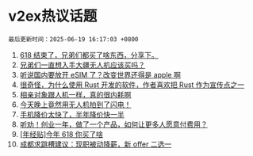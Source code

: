 # v2ex热议话题

`最后更新时间：2025-06-19 16:17:03 +0800`

1. [618 结束了，兄弟们都买了啥东西，分享下。](https://www.v2ex.com/t/1139619)
1. [兄弟们一直想入手大疆无人机应该买吗？](https://www.v2ex.com/t/1139574)
1. [听说国内要放开 eSIM 了？改变世界还得是 apple 啊](https://www.v2ex.com/t/1139598)
1. [很奇怪，为什么使用 Rust 开发的软件，作者喜欢把 Rust 作为宣传点之一](https://www.v2ex.com/t/1139502)
1. [相亲对象跟人机一样，真的很内耗啊](https://www.v2ex.com/t/1139629)
1. [今天晚上竟然用无人机拍到了闪电！](https://www.v2ex.com/t/1139546)
1. [手机降价太快了，半年降价快一半](https://www.v2ex.com/t/1139497)
1. [听劝！创业一年，做了一个产品，如何让更多人愿意付费用？](https://www.v2ex.com/t/1139572)
1. [[年经贴]今年 618 你买了啥](https://www.v2ex.com/t/1139620)
1. [成都求跳槽建议：现职被动降薪，新 offer 二选一](https://www.v2ex.com/t/1139531)

